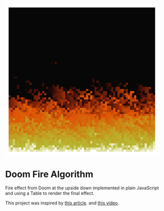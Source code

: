 
<img src="https://github.com/caduopm/DOOM_fire_algorithm/blob/master/ss.PNG" width="490">


# Doom Fire Algorithm
Fire effect from Doom at the upside down implemented in plain JavaScript and using a Table to render the final effect.

This project was inspired by [this article](http://fabiensanglard.net/doom_fire_psx/).
and [this video](https://www.youtube.com/watch?v=fxm8cadCqbs).
